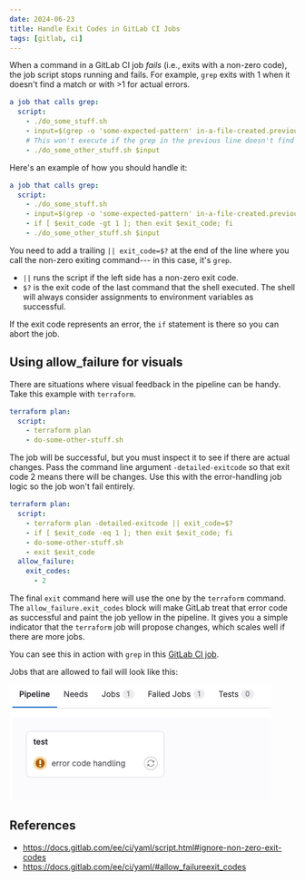 ```yaml
---
date: 2024-06-23
title: Handle Exit Codes in GitLab CI Jobs
tags: [gitlab, ci]
---
```


When a command in a GitLab CI job _fails_ (i.e., exits with a non-zero code), the job script stops running and fails.
For example, `grep` exits with 1 when it doesn't find a match or with >1 for actual errors.

```yaml
a job that calls grep:
  script:
    - ./do_some_stuff.sh
    - input=$(grep -o 'some-expected-pattern' in-a-file-created.previously)
    # This won't execute if the grep in the previous line doesn't find a match.
    - ./do_some_other_stuff.sh $input
```

Here's an example of how you should handle it:

```yaml
a job that calls grep:
  script:
    - ./do_some_stuff.sh
    - input=$(grep -o 'some-expected-pattern' in-a-file-created.previously) || exit_code=$?
    - if [ $exit_code -gt 1 ]; then exit $exit_code; fi
    - ./do_some_other_stuff.sh $input
```

You need to add a trailing `|| exit_code=$?` at the end of the line where you call the non-zero exiting command---
in this case, it's `grep`.

- `||` runs the script if the left side has a non-zero exit code.
- `$?` is the exit code of the last command that the shell executed. The shell will always consider assignments to
    environment variables as successful.

If the exit code represents an error, the `if` statement is there so you can abort the job.

## Using allow_failure for visuals

There are situations where visual feedback in the pipeline can be handy. Take this example with `terraform`.

```yaml
terraform plan:
  script:
    - terraform plan
    - do-some-other-stuff.sh
```

The job will be successful, but you must inspect it to see if there are actual changes. Pass the command line argument
`-detailed-exitcode` so that exit code 2 means there will be changes. Use this with the error-handling job logic
so the job won't fail entirely.

```yaml
terraform plan:
  script:
    - terraform plan -detailed-exitcode || exit_code=$?
    - if [ $exit_code -eq 1 ]; then exit $exit_code; fi
    - do-some-other-stuff.sh
    - exit $exit_code
  allow_failure:
    exit_codes:
      - 2
```

The final `exit` command here will use the one by the `terraform` command. The `allow_failure.exit_codes` block
will make GitLab treat that error code as successful and paint the job yellow in the pipeline. It gives you
a simple indicator that the `terraform` job will propose changes, which scales well if there are more jobs.

You can see this in action with `grep` in this [GitLab CI job](https://gitlab.com/ginolatorilla/gitlab-ci-recipes/-/jobs/7166047999).

Jobs that are allowed to fail will look like this:

![GitLab CI failed job with `allow_failure`](ci-job-with-allow-failure.png)

## References

- <https://docs.gitlab.com/ee/ci/yaml/script.html#ignore-non-zero-exit-codes>
- <https://docs.gitlab.com/ee/ci/yaml/#allow_failureexit_codes>
